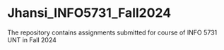 # Jhansi_INFO5731_Fall2024
The repository contains assignments submitted for course of INFO 5731 UNT  in Fall 2024

